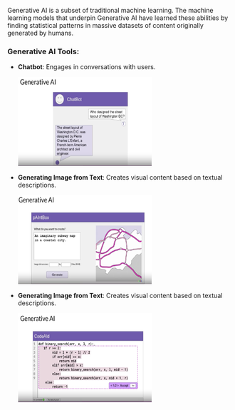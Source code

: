 Generative AI is a subset of traditional machine learning. The machine learning models that underpin Generative AI have learned these abilities by finding statistical patterns in massive datasets of content originally generated by humans.

### Generative AI Tools:
- **Chatbot**: Engages in conversations with users.
  
  <img src="chatbot.png" alt="chatbot" width="300" height="200"/>
- **Generating Image from Text**: Creates visual content based on textual descriptions.
  
  <img src="gen_image_from_text.png" alt="gen_image_from_tex" width="300" height="200"/>
- **Generating Image from Text**: Creates visual content based on textual descriptions.
  
   <img src="plugin_code.png" alt="plugin_code" width="300" height="200"/>

